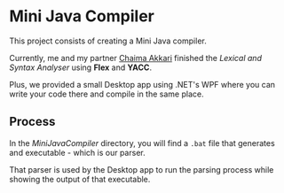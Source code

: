 # Mini Java Compiler

This project consists of creating a Mini Java compiler.

Currently, me and my partner [Chaima Akkari](https://github.com/chaimakr) finished the _Lexical and Syntax Analyser_ using __Flex__ and __YACC__.

Plus, we provided a small Desktop app using .NET's WPF where you can write your code there and compile in the same place.

## Process

In the _MiniJavaCompiler_ directory, you will find a ``.bat`` file that generates and executable - which is our parser.

That parser is used by the Desktop app to run the parsing process  while showing the output of that executable.